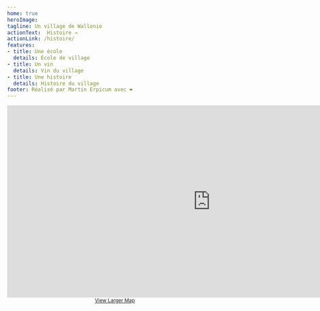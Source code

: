 ```yaml
---
home: true
heroImage:
tagline: Un village de Wallonie
actionText:  Histoire →
actionLink: /histoire/
features:
- title: Une école
  details: École de village
- title: Un vin
  details: Vin du village
- title: Une histoire
  details: Histoire du village
footer: Réalisé par Martin Erpicum avec ❤️
---
```


<div align="center">
  <iframe width="950" height="450" frameborder="0" scrolling="no" marginheight="0" marginwidth="0" src="https://www.openstreetmap.org/export/embed.html?bbox=5.623680353164674%2C50.50905314053096%2C5.634280443191529%2C50.51576656483869&amp;layer=mapnik" style="border: 0px grey">
  </iframe>
  <br/><small><a href="https://www.openstreetmap.org/#map=16/50.5126/5.6310">View Larger Map</a></small>
</div>


<infos-api-lince />